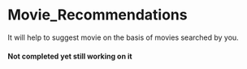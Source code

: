 # Movie_Recommendations
It will help to suggest movie on the basis of movies searched by you.

#### Not completed yet still working on it
